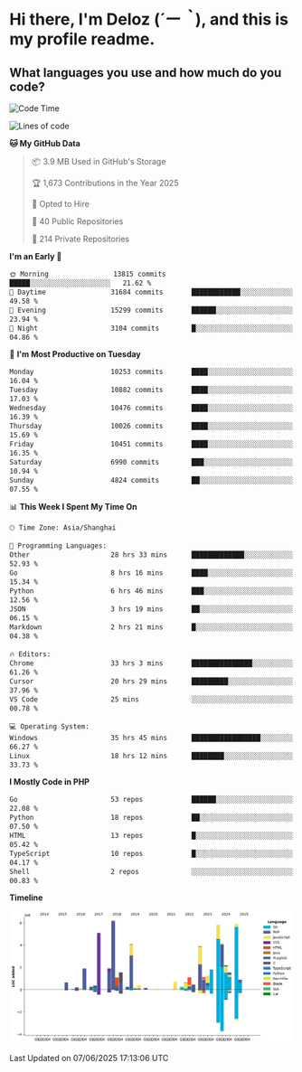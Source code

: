 # **Hi there, I'm Deloz (*´ー｀*), and this is my profile readme.**

## **What languages you use and how much do you code?**

<!--START_SECTION:waka-->
![Code Time](http://img.shields.io/badge/Code%20Time-6%2C574%20hrs%2016%20mins-blue)

![Lines of code](https://img.shields.io/badge/From%20Hello%20World%20I%27ve%20Written-56.0%20million%20lines%20of%20code-blue)

**🐱 My GitHub Data** 

> 📦 3.9 MB Used in GitHub's Storage 
 > 
> 🏆 1,673 Contributions in the Year 2025
 > 
> 💼 Opted to Hire
 > 
> 📜 40 Public Repositories 
 > 
> 🔑 214 Private Repositories 
 > 
**I'm an Early 🐤** 

```text
🌞 Morning                13815 commits       █████░░░░░░░░░░░░░░░░░░░░   21.62 % 
🌆 Daytime                31684 commits       ████████████░░░░░░░░░░░░░   49.58 % 
🌃 Evening                15299 commits       ██████░░░░░░░░░░░░░░░░░░░   23.94 % 
🌙 Night                  3104 commits        █░░░░░░░░░░░░░░░░░░░░░░░░   04.86 % 
```
📅 **I'm Most Productive on Tuesday** 

```text
Monday                   10253 commits       ████░░░░░░░░░░░░░░░░░░░░░   16.04 % 
Tuesday                  10882 commits       ████░░░░░░░░░░░░░░░░░░░░░   17.03 % 
Wednesday                10476 commits       ████░░░░░░░░░░░░░░░░░░░░░   16.39 % 
Thursday                 10026 commits       ████░░░░░░░░░░░░░░░░░░░░░   15.69 % 
Friday                   10451 commits       ████░░░░░░░░░░░░░░░░░░░░░   16.35 % 
Saturday                 6990 commits        ███░░░░░░░░░░░░░░░░░░░░░░   10.94 % 
Sunday                   4824 commits        ██░░░░░░░░░░░░░░░░░░░░░░░   07.55 % 
```


📊 **This Week I Spent My Time On** 

```text
🕑︎ Time Zone: Asia/Shanghai

💬 Programming Languages: 
Other                    28 hrs 33 mins      █████████████░░░░░░░░░░░░   52.93 % 
Go                       8 hrs 16 mins       ████░░░░░░░░░░░░░░░░░░░░░   15.34 % 
Python                   6 hrs 46 mins       ███░░░░░░░░░░░░░░░░░░░░░░   12.56 % 
JSON                     3 hrs 19 mins       ██░░░░░░░░░░░░░░░░░░░░░░░   06.15 % 
Markdown                 2 hrs 21 mins       █░░░░░░░░░░░░░░░░░░░░░░░░   04.38 % 

🔥 Editors: 
Chrome                   33 hrs 3 mins       ███████████████░░░░░░░░░░   61.26 % 
Cursor                   20 hrs 29 mins      █████████░░░░░░░░░░░░░░░░   37.96 % 
VS Code                  25 mins             ░░░░░░░░░░░░░░░░░░░░░░░░░   00.78 % 

💻 Operating System: 
Windows                  35 hrs 45 mins      █████████████████░░░░░░░░   66.27 % 
Linux                    18 hrs 12 mins      ████████░░░░░░░░░░░░░░░░░   33.73 % 
```

**I Mostly Code in PHP** 

```text
Go                       53 repos            ██████░░░░░░░░░░░░░░░░░░░   22.08 % 
Python                   18 repos            ██░░░░░░░░░░░░░░░░░░░░░░░   07.50 % 
HTML                     13 repos            █░░░░░░░░░░░░░░░░░░░░░░░░   05.42 % 
TypeScript               10 repos            █░░░░░░░░░░░░░░░░░░░░░░░░   04.17 % 
Shell                    2 repos             ░░░░░░░░░░░░░░░░░░░░░░░░░   00.83 % 
```



**Timeline**

![Lines of Code chart](https://raw.githubusercontent.com/deloz/deloz/main/assets/bar_graph.png)


 Last Updated on 07/06/2025 17:13:06 UTC
<!--END_SECTION:waka-->
